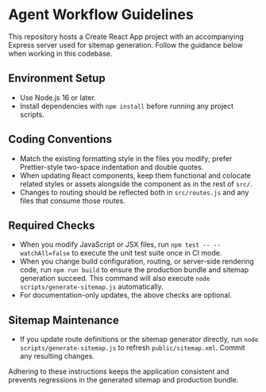 # Agent Workflow Guidelines

This repository hosts a Create React App project with an accompanying Express server used for sitemap generation. Follow the guidance below when working in this codebase.

## Environment Setup
- Use Node.js 16 or later.
- Install dependencies with `npm install` before running any project scripts.

## Coding Conventions
- Match the existing formatting style in the files you modify; prefer Prettier-style two-space indentation and double quotes.
- When updating React components, keep them functional and colocate related styles or assets alongside the component as in the rest of `src/`.
- Changes to routing should be reflected both in `src/routes.js` and any files that consume those routes.

## Required Checks
- When you modify JavaScript or JSX files, run `npm test -- --watchAll=false` to execute the unit test suite once in CI mode.
- When you change build configuration, routing, or server-side rendering code, run `npm run build` to ensure the production bundle and sitemap generation succeed. This command will also execute `node scripts/generate-sitemap.js` automatically.
- For documentation-only updates, the above checks are optional.

## Sitemap Maintenance
- If you update route definitions or the sitemap generator directly, run `node scripts/generate-sitemap.js` to refresh `public/sitemap.xml`. Commit any resulting changes.

Adhering to these instructions keeps the application consistent and prevents regressions in the generated sitemap and production bundle.
